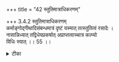 +++
title = "42 स्तुतिमात्राधिकरणम्"

+++
3.4.2 स्तुतिमात्राधिकरणम्  
कर्माङ्गोद्गीथादिसंबन्धमात्रं दृष्टं यस्मात् तत्स्तुतित्वं रसादेः ।  
नासान्निध्यात् तद्विधेयप्रकर्षात् अप्राप्तत्वाच्चात्र कल्प्यो  
विधिः स्यात् ।। 55 ।।

<details><summary>टीका</summary>

3.4.2 स्तुतिमात्राधिकरणम् The prima facie view is : the text which sets forth उद्गीथ as the essence of essences and it is subsidiary to sacrificial rites must be treated as mere glorifications and there is no injuction of meditation of उद्गीथ The above view is wrong. It is because that उद्गीथ is the best of the essences is not known hitherto, and there is no injuction on the उद्गीथ in proximity. Hence the text that describe the उद्गीथ as the essence of all essences should be treated as an injuction. Notes : 1. छान्द् Up., I.i.3.
</details>

